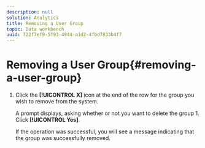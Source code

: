 ```yaml
---
description: null
solution: Analytics
title: Removing a User Group
topic: Data workbench
uuid: 722f7ef9-5f93-4944-a1d2-4fbd7833b4f7
---
```


# Removing a User Group{#removing-a-user-group}

1. Click the **[!UICONTROL X]** icon at the end of the row for the group you wish to remove from the system.

   A prompt displays, asking whether or not you want to delete the group 1. Click **[!UICONTROL Yes]**.

   If the operation was successful, you will see a message indicating that the group was successfully removed. 